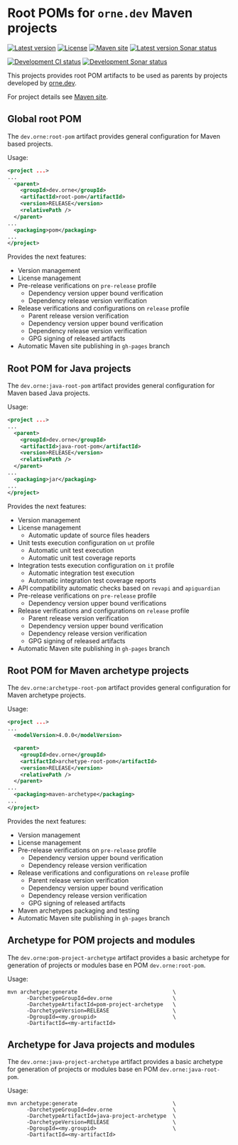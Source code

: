 # Root POMs for `orne.dev` Maven projects

[![Latest version](https://img.shields.io/maven-central/v/dev.orne/root-pom.svg?label=Maven%20Central)](https://search.maven.org/artifact/dev.orne/root-pom)
[![License](https://img.shields.io/github/license/orne-dev/maven-root)](http://www.gnu.org/licenses/gpl-3.0.txt)
[![Maven site](https://img.shields.io/website?url=https%3A%2F%2Forne-dev.github.io%2Fmaven-root%2F)](https://orne-dev.github.io/maven-root/)
[![Latest version Sonar status](https://sonarcloud.io/api/project_badges/measure?organization=orne-dev&project=dev.orne:root-pom&metric=alert_status&branch=master)](https://sonarcloud.io/dashboard?id=dev.orne:root-pom&branch=master)

[![Development CI status](https://github.com/orne-dev/maven-root/actions/workflows/build.yml/badge.svg?branch=develop)](https://github.com/orne-dev/maven-root/actions/workflows/build.yml)
[![Development Sonar status](https://sonarcloud.io/api/project_badges/measure?organization=orne-dev&project=dev.orne:root-pom&metric=alert_status&branch=develop)](https://sonarcloud.io/dashboard?id=dev.orne:root-pom&branch=develop)

This projects provides root POM artifacts to be used as parents by projects
developed by [orne.dev][orne.dev].

For project details see [Maven site][project.maven.site].

## Global root POM

The `dev.orne:root-pom` artifact provides general configuration for
Maven based projects.

Usage:

```xml
<project ...>
...
  <parent>
    <groupId>dev.orne</groupId>
    <artifactId>root-pom</artifactId>
    <version>RELEASE</version>
    <relativePath />
  </parent>
...
  <packaging>pom</packaging>
...
</project>
```

Provides the next features:

- Version management
- License management
- Pre-release verifications on `pre-release` profile
    - Dependency version upper bound verification
    - Dependency release version verification
- Release verifications and configurations on `release` profile
    - Parent release version verification
    - Dependency version upper bound verification
    - Dependency release version verification
    - GPG signing of released artifacts
- Automatic Maven site publishing in `gh-pages` branch

## Root POM for Java projects

The `dev.orne:java-root-pom` artifact provides general configuration for
Maven based Java projects.

Usage:

```xml
<project ...>
...
  <parent>
    <groupId>dev.orne</groupId>
    <artifactId>java-root-pom</artifactId>
    <version>RELEASE</version>
    <relativePath />
  </parent>
...
  <packaging>jar</packaging>
...
</project>
```

Provides the next features:

- Version management
- License management
    - Automatic update of source files headers
- Unit tests execution configuration on `ut` profile
    - Automatic unit test execution
    - Automatic unit test coverage reports
- Integration tests execution configuration on `it` profile
    - Automatic integration test execution
    - Automatic integration test coverage reports
- API compatibility automatic checks based on `revapi` and `apiguardian`
- Pre-release verifications on `pre-release` profile
    - Dependency version upper bound verifications
- Release verifications and configurations on `release` profile
    - Parent release version verification
    - Dependency version upper bound verification
    - Dependency release version verification
    - GPG signing of released artifacts
- Automatic Maven site publishing in `gh-pages` branch

## Root POM for Maven archetype projects

The `dev.orne:archetype-root-pom` artifact provides general configuration
for Maven archetype projects.

Usage:

```xml
<project ...>
...
  <modelVersion>4.0.0</modelVersion>

  <parent>
    <groupId>dev.orne</groupId>
    <artifactId>archetype-root-pom</artifactId>
    <version>RELEASE</version>
    <relativePath />
  </parent>
...
  <packaging>maven-archetype</packaging>
...
</project>
```

Provides the next features:

- Version management
- License management
- Pre-release verifications on `pre-release` profile
    - Dependency version upper bound verification
    - Dependency release version verification
- Release verifications and configurations on `release` profile
    - Parent release version verification
    - Dependency version upper bound verification
    - Dependency release version verification
    - GPG signing of released artifacts
- Maven archetypes packaging and testing
- Automatic Maven site publishing in `gh-pages` branch

## Archetype for POM projects and modules

The `dev.orne:pom-project-archetype` artifact provides a basic archetype
for generation of projects or modules base en POM `dev.orne:root-pom`.

Usage:


```shell
mvn archetype:generate                              \
      -DarchetypeGroupId=dev.orne                   \
      -DarchetypeArtifactId=pom-project-archetype   \
      -DarchetypeVersion=RELEASE                    \
      -DgroupId=<my.groupid>                        \
      -DartifactId=<my-artifactId>
```

## Archetype for Java projects and modules

The `dev.orne:java-project-archetype` artifact provides a basic archetype
for generation of projects or modules base en POM `dev.orne:java-root-pom`.

Usage:


```shell
mvn archetype:generate                              \
      -DarchetypeGroupId=dev.orne                   \
      -DarchetypeArtifactId=java-project-archetype  \
      -DarchetypeVersion=RELEASE                    \
      -DgroupId=<my.groupid>                        \
      -DartifactId=<my-artifactId>
```

[orne.dev]: https://orne.dev
[project.maven.site]: https://orne-dev.github.io/maven-root/
